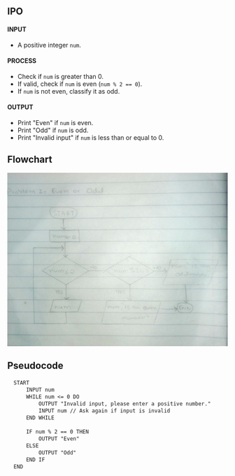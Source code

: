 <!-- # Even or Odd -->


## IPO


#### INPUT
- A positive integer `num`.

#### PROCESS
- Check if `num` is greater than 0.
- If valid, check if `num` is even (`num % 2 == 0`).
- If `num` is not even, classify it as odd.

#### OUTPUT
- Print "Even" if `num` is even.
- Print "Odd" if `num` is odd.
- Print "Invalid input" if `num` is less than or equal to 0.

## Flowchart

<img src="problem02.jpeg">

## Pseudocode

      START
          INPUT num 
          WHILE num <= 0 DO
              OUTPUT "Invalid input, please enter a positive number."
              INPUT num // Ask again if input is invalid
          END WHILE
      
          IF num % 2 == 0 THEN
              OUTPUT "Even"
          ELSE
              OUTPUT "Odd"
          END IF
      END

  
